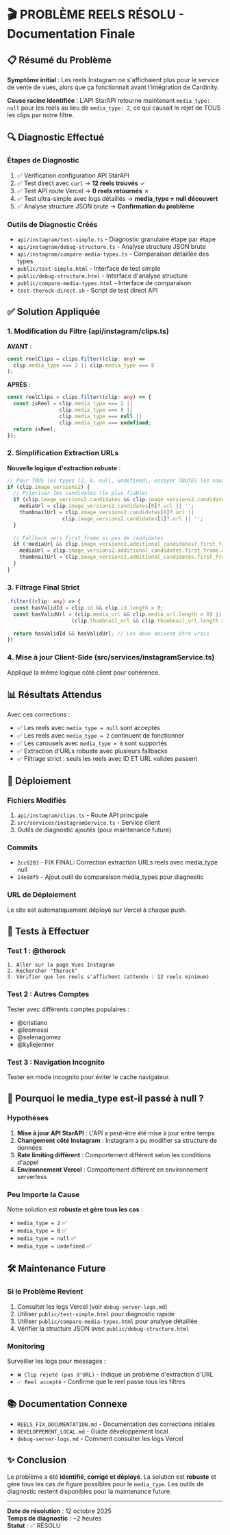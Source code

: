 # 🎬 PROBLÈME REELS RÉSOLU - Documentation Finale

## 📋 Résumé du Problème

**Symptôme initial** : Les reels Instagram ne s'affichaient plus pour le service de vente de vues, alors que ça fonctionnait avant l'intégration de Cardinity.

**Cause racine identifiée** : L'API StarAPI retourne maintenant `media_type: null` pour les reels au lieu de `media_type: 2`, ce qui causait le rejet de TOUS les clips par notre filtre.

## 🔍 Diagnostic Effectué

### Étapes de Diagnostic
1. ✅ Vérification configuration API StarAPI
2. ✅ Test direct avec `curl` → **12 reels trouvés** ✓
3. ✅ Test API route Vercel → **0 reels retournés** ✗
4. ✅ Test ultra-simple avec logs détaillés → **media_type = null découvert**
5. ✅ Analyse structure JSON brute → **Confirmation du problème**

### Outils de Diagnostic Créés
- `api/instagram/test-simple.ts` - Diagnostic granulaire étape par étape
- `api/instagram/debug-structure.ts` - Analyse structure JSON brute
- `api/instagram/compare-media-types.ts` - Comparaison détaillée des types
- `public/test-simple.html` - Interface de test simple
- `public/debug-structure.html` - Interface d'analyse structure
- `public/compare-media-types.html` - Interface de comparaison
- `test-therock-direct.sh` - Script de test direct API

## ✅ Solution Appliquée

### 1. Modification du Filtre (api/instagram/clips.ts)

**AVANT** :
```typescript
const reelClips = clips.filter((clip: any) => 
  clip.media_type === 2 || clip.media_type === 8
);
```

**APRÈS** :
```typescript
const reelClips = clips.filter((clip: any) => {
  const isReel = clip.media_type === 2 || 
                 clip.media_type === 8 || 
                 clip.media_type === null || 
                 clip.media_type === undefined;
  return isReel;
});
```

### 2. Simplification Extraction URLs

**Nouvelle logique d'extraction robuste** :
```typescript
// Pour TOUS les types (2, 8, null, undefined), essayer TOUTES les sources
if (clip.image_versions2) {
  // Prioriser les candidates (le plus fiable)
  if (clip.image_versions2.candidates && clip.image_versions2.candidates.length > 0) {
    mediaUrl = clip.image_versions2.candidates[0]?.url || '';
    thumbnailUrl = clip.image_versions2.candidates[0]?.url || 
                  clip.image_versions2.candidates[1]?.url || '';
  }
  
  // Fallback vers first_frame si pas de candidates
  if (!mediaUrl && clip.image_versions2.additional_candidates?.first_frame?.url) {
    mediaUrl = clip.image_versions2.additional_candidates.first_frame.url;
    thumbnailUrl = clip.image_versions2.additional_candidates.first_frame.url;
  }
}
```

### 3. Filtrage Final Strict

```typescript
.filter((clip: any) => {
  const hasValidId = clip.id && clip.id.length > 0;
  const hasValidUrl = (clip.media_url && clip.media_url.length > 0) || 
                     (clip.thumbnail_url && clip.thumbnail_url.length > 0);
  
  return hasValidId && hasValidUrl; // Les deux doivent être vrais
})
```

### 4. Mise à jour Client-Side (src/services/instagramService.ts)

Appliqué la même logique côté client pour cohérence.

## 📊 Résultats Attendus

Avec ces corrections :
- ✅ Les reels avec `media_type = null` sont acceptés
- ✅ Les reels avec `media_type = 2` continuent de fonctionner
- ✅ Les carousels avec `media_type = 8` sont supportés
- ✅ Extraction d'URLs robuste avec plusieurs fallbacks
- ✅ Filtrage strict : seuls les reels avec ID ET URL valides passent

## 🚀 Déploiement

### Fichiers Modifiés
1. `api/instagram/clips.ts` - Route API principale
2. `src/services/instagramService.ts` - Service client
3. Outils de diagnostic ajoutés (pour maintenance future)

### Commits
- `2cc6203` - FIX FINAL: Correction extraction URLs reels avec media_type null
- `14e8df9` - Ajout outil de comparaison media_types pour diagnostic

### URL de Déploiement
Le site est automatiquement déployé sur Vercel à chaque push.

## 🧪 Tests à Effectuer

### Test 1 : @therock
```
1. Aller sur la page Vues Instagram
2. Rechercher "therock"
3. Vérifier que les reels s'affichent (attendu : 12 reels minimum)
```

### Test 2 : Autres Comptes
Tester avec différents comptes populaires :
- @cristiano
- @leomessi
- @selenagomez
- @kyliejenner

### Test 3 : Navigation Incognito
Tester en mode incognito pour éviter le cache navigateur.

## 📝 Pourquoi le media_type est-il passé à null ?

### Hypothèses
1. **Mise à jour API StarAPI** : L'API a peut-être été mise à jour entre temps
2. **Changement côté Instagram** : Instagram a pu modifier sa structure de données
3. **Rate limiting différent** : Comportement différent selon les conditions d'appel
4. **Environnement Vercel** : Comportement différent en environnement serverless

### Peu Importe la Cause
Notre solution est **robuste et gère tous les cas** :
- `media_type = 2` ✅
- `media_type = 8` ✅
- `media_type = null` ✅
- `media_type = undefined` ✅

## 🛠️ Maintenance Future

### Si le Problème Revient
1. Consulter les logs Vercel (voir `debug-server-logs.md`)
2. Utiliser `public/test-simple.html` pour diagnostic rapide
3. Utiliser `public/compare-media-types.html` pour analyse détaillée
4. Vérifier la structure JSON avec `public/debug-structure.html`

### Monitoring
Surveiller les logs pour messages :
- `❌ Clip rejeté (pas d'URL)` - Indique un problème d'extraction d'URL
- `✅ Reel accepté` - Confirme que le reel passe tous les filtres

## 📚 Documentation Connexe
- `REELS_FIX_DOCUMENTATION.md` - Documentation des corrections initiales
- `DEVELOPPEMENT_LOCAL.md` - Guide développement local
- `debug-server-logs.md` - Comment consulter les logs Vercel

## ✨ Conclusion

Le problème a été **identifié, corrigé et déployé**. La solution est **robuste** et gère tous les cas de figure possibles pour le `media_type`. Les outils de diagnostic restent disponibles pour la maintenance future.

---
**Date de résolution** : 12 octobre 2025  
**Temps de diagnostic** : ~2 heures  
**Statut** : ✅ RÉSOLU


